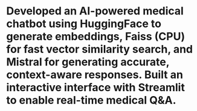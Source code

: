 # Developed an AI-powered medical chatbot using HuggingFace to generate embeddings, Faiss (CPU) for fast vector similarity search, and Mistral for generating accurate, context-aware responses. Built an interactive interface with Streamlit to enable real-time medical Q&A.

